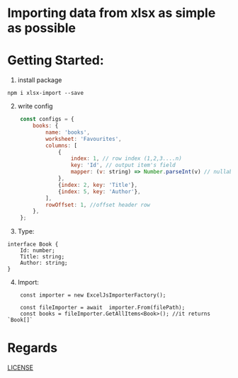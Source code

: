 # Importing data from xlsx as simple as possible
 
# Getting Started:

1. install package

```
npm i xlsx-import --save
```

2. write config
```javascript
    const configs = {
        books: {
            name: 'books',
            worksheet: 'Favourites',
            columns: [
                {
                    index: 1, // row index (1,2,3....n) 
                    key: 'Id', // output item's field
                    mapper: (v: string) => Number.parseInt(v) // nullable, for transformating values
                },
                {index: 2, key: 'Title'},
                {index: 5, key: 'Author'}, 
            ],
            rowOffset: 1, //offset header row
        },
    };
```

3. Type:
```typescipt
interface Book {
    Id: number;
    Title: string;
    Author: string;
}
```

4. Import:
```typescipt
    const importer = new ExcelJsImporterFactory();
    
    const fileImporter = await  importer.From(filePath);
    const books = fileImporter.GetAllItems<Book>(); //it returns `Book[]`
```

# Regards

[LICENSE](LICENSE)